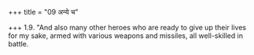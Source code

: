 +++
title = "09 अन्ये च"

+++
1.9. "And also many other heroes who are ready to give up their lives
for my sake, armed with various weapons and missiles, all well-skilled
in battle.

